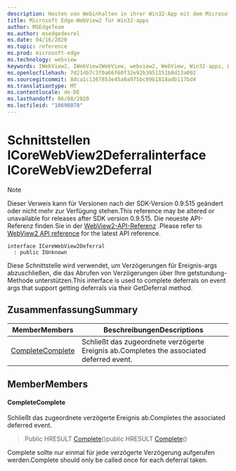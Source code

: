 ```yaml
---
description: Hosten von Webinhalten in ihrer Win32-App mit dem Microsoft Edge WebView2-Steuerelement
title: Microsoft Edge-WebView2 für Win32-apps
author: MSEdgeTeam
ms.author: msedgedevrel
ms.date: 04/16/2020
ms.topic: reference
ms.prod: microsoft-edge
ms.technology: webview
keywords: IWebView2, IWebView2WebView, webview2, WebView, Win32-apps, Win32, Edge, ICoreWebView2, ICoreWebView2Controller, Browser-Steuerelement, Edge-HTML
ms.openlocfilehash: 7d21db7c3f0a66f60f32e92b3951151b8d13a002
ms.sourcegitcommit: 8dca1c1367853e45a0a975bc89b1818adb117bd4
ms.translationtype: MT
ms.contentlocale: de-DE
ms.lasthandoff: 06/08/2020
ms.locfileid: "10698078"
---
```

# <span data-ttu-id="cb81c-104">Schnittstellen ICoreWebView2Deferral</span><span class="sxs-lookup"><span data-stu-id="cb81c-104">interface ICoreWebView2Deferral</span></span> 

> [!NOTE]
> <span data-ttu-id="cb81c-105">Dieser Verweis kann für Versionen nach der SDK-Version 0.9.515 geändert oder nicht mehr zur Verfügung stehen.</span><span class="sxs-lookup"><span data-stu-id="cb81c-105">This reference may be altered or unavailable for releases after SDK version 0.9.515.</span></span> <span data-ttu-id="cb81c-106">Die neueste API-Referenz finden Sie in der [WebView2-API-Referenz](../../../webview2-api-reference.md) .</span><span class="sxs-lookup"><span data-stu-id="cb81c-106">Please refer to [WebView2 API reference](../../../webview2-api-reference.md) for the latest API reference.</span></span>

```
interface ICoreWebView2Deferral
  : public IUnknown
```

<span data-ttu-id="cb81c-107">Diese Schnittstelle wird verwendet, um Verzögerungen für Ereignis-args abzuschließen, die das Abrufen von Verzögerungen über Ihre getstundung-Methode unterstützen.</span><span class="sxs-lookup"><span data-stu-id="cb81c-107">This interface is used to complete deferrals on event args that support getting deferrals via their GetDeferral method.</span></span>

## <span data-ttu-id="cb81c-108">Zusammenfassung</span><span class="sxs-lookup"><span data-stu-id="cb81c-108">Summary</span></span>

 <span data-ttu-id="cb81c-109">Member</span><span class="sxs-lookup"><span data-stu-id="cb81c-109">Members</span></span>                        | <span data-ttu-id="cb81c-110">Beschreibungen</span><span class="sxs-lookup"><span data-stu-id="cb81c-110">Descriptions</span></span>
--------------------------------|---------------------------------------------
[<span data-ttu-id="cb81c-111">Complete</span><span class="sxs-lookup"><span data-stu-id="cb81c-111">Complete</span></span>](#complete) | <span data-ttu-id="cb81c-112">Schließt das zugeordnete verzögerte Ereignis ab.</span><span class="sxs-lookup"><span data-stu-id="cb81c-112">Completes the associated deferred event.</span></span>

## <span data-ttu-id="cb81c-113">Member</span><span class="sxs-lookup"><span data-stu-id="cb81c-113">Members</span></span>

#### <span data-ttu-id="cb81c-114">Complete</span><span class="sxs-lookup"><span data-stu-id="cb81c-114">Complete</span></span> 

<span data-ttu-id="cb81c-115">Schließt das zugeordnete verzögerte Ereignis ab.</span><span class="sxs-lookup"><span data-stu-id="cb81c-115">Completes the associated deferred event.</span></span>

> <span data-ttu-id="cb81c-116">Public HRESULT [Complete](#complete)()</span><span class="sxs-lookup"><span data-stu-id="cb81c-116">public HRESULT [Complete](#complete)()</span></span>

<span data-ttu-id="cb81c-117">Complete sollte nur einmal für jede verzögerte Verzögerung aufgerufen werden.</span><span class="sxs-lookup"><span data-stu-id="cb81c-117">Complete should only be called once for each deferral taken.</span></span>

